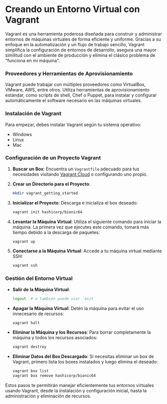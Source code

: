# Creando un Entorno Virtual con Vagrant

Vagrant es una herramienta poderosa diseñada para construir y administrar entornos de máquinas virtuales de forma eficiente y uniforme. Gracias a su enfoque en la automatización y un flujo de trabajo sencillo, Vagrant simplifica la configuración de entornos de desarrollo, asegura una mayor similitud con el ambiente de producción y elimina el clásico problema de "funciona en mi máquina".

### Proveedores y Herramientas de Aprovisionamiento
Vagrant puede trabajar con múltiples proveedores como VirtualBox, VMware, AWS, entre otros. Utiliza herramientas de aprovisionamiento estándar, como scripts de shell, Chef o Puppet, para instalar y configurar automáticamente el software necesario en las máquinas virtuales.

### Instalación de Vagrant
Para empezar, debes instalar Vagrant según tu sistema operativo:
- Windows
- Linux
- Mac

### Configuración de un Proyecto Vagrant
1. **Buscar un Box**: Encuentra un `Vagrantfile` adecuado para tus necesidades visitando [Vagrant Cloud](https://app.vagrantup.com/boxes/search) o configurando uno propio.

2. **Crear un Directorio para el Proyecto**:
   ```bash
   mkdir vagrant_getting_started
   ```

3. **Inicializar el Proyecto**:
   Descarga e inicializa el box deseado:
   ```bash
   vagrant init hashicorp/bionic64
   ```

4. **Levantar la Máquina Virtual**:
   Utiliza el siguiente comando para iniciar la máquina. La primera vez que ejecutes este comando, tomará más tiempo debido a la descarga de paquetes:
   ```bash
   vagrant up
   ```

5. **Conectarse a la Máquina Virtual**:
   Accede a tu máquina virtual mediante SSH:
   ```bash
   vagrant ssh
   ```

### Gestión del Entorno Virtual
- **Salir de la Máquina Virtual**:
  ```bash
  logout  # o también puede usar `exit`
  ```

- **Apagar la Máquina Virtual**:
  Detén la máquina para evitar el uso innecesario de recursos:
  ```bash
  vagrant halt
  ```

- **Eliminar la Máquina y los Recursos**:
  Para borrar completamente la máquina y todos los recursos asociados:
  ```bash
  vagrant destroy
  ```

- **Eliminar Datos del Box Descargado**:
  Si necesitas eliminar un box de Vagrant, primero lista los boxes instalados y luego elimina el deseado:
  ```bash
  vagrant box list
  vagrant box remove hashicorp/bionic64
  ```

Estos pasos te permitirán manejar eficientemente tus entornos virtuales usando Vagrant, desde la instalación y configuración inicial, hasta la administración y eliminación de recursos.